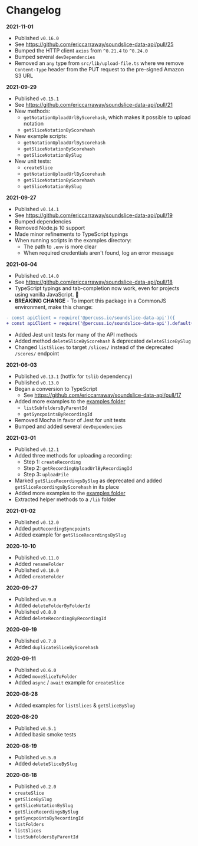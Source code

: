 # Changelog

**2021-11-01**

- Published `v0.16.0`
- See https://github.com/ericcarraway/soundslice-data-api/pull/25
- Bumped the HTTP client `axios` from `^0.21.4` to `^0.24.0`
- Bumped several `devDependencies`
- Removed an `any` type from `src/lib/upload-file.ts` where we remove `Content-Type` header from the PUT request to the pre-signed Amazon S3 URL

**2021-09-29**

- Published `v0.15.1`
- See https://github.com/ericcarraway/soundslice-data-api/pull/21
- New methods:
  - `getNotationUploadUrlByScorehash`, which makes it possible to upload notation
  - `getSliceNotationByScorehash`
- New example scripts:
  - `getNotationUploadUrlByScorehash`
  - `getSliceNotationByScorehash`
  - `getSliceNotationBySlug`
- New unit tests:
  - `createSlice`
  - `getNotationUploadUrlByScorehash`
  - `getSliceNotationByScorehash`
  - `getSliceNotationBySlug`

**2021-09-27**

- Published `v0.14.1`
- See https://github.com/ericcarraway/soundslice-data-api/pull/19
- Bumped dependencies
- Removed Node.js 10 support
- Made minor refinements to TypeScript typings
- When running scripts in the examples directory:
  - The path to `.env` is more clear
  - When required credentials aren't found, log an error message

**2021-06-04**

- Published `v0.14.0`
- See https://github.com/ericcarraway/soundslice-data-api/pull/18
- TypeScript typings and tab-completion now work, even for projects using vanilla JavaScript. 🎉
- **BREAKING CHANGE** - To import this package in a CommonJS environment, make this change:

```diff
- const apiClient = require('@percuss.io/soundslice-data-api')({
+ const apiClient = require('@percuss.io/soundslice-data-api').default({
```

- Added Jest unit tests for many of the API methods
- Added method `deleteSliceByScorehash` & deprecated `deleteSliceBySlug`
- Changed `listSlices` to target `/slices/` instead of the deprecated `/scores/` endpoint

**2021-06-03**

- Published `v0.13.1` (hotfix for `tslib` dependency)
- Published `v0.13.0`
- Began a conversion to TypeScript
  - See https://github.com/ericcarraway/soundslice-data-api/pull/17
- Added more examples to the [examples folder](https://github.com/ericcarraway/soundslice-data-api/tree/primary/examples)
  - `listSubfoldersByParentId`
  - `getSyncpointsByRecordingId`
- Removed Mocha in favor of Jest for unit tests
- Bumped and added several `devDependencies`

**2021-03-01**

- Published `v0.12.1`
- Added three methods for uploading a recording:
  - Step 1: `createRecording`
  - Step 2: `getRecordingUploadUrlByRecordingId`
  - Step 3: `uploadFile`
- Marked `getSliceRecordingsBySlug` as deprecated and added `getSliceRecordingsByScorehash` in its place
- Added more examples to the [examples folder](https://github.com/ericcarraway/soundslice-data-api/tree/primary/examples)
- Extracted helper methods to a `/lib` folder

**2021-01-02**

- Published `v0.12.0`
- Added `putRecordingSyncpoints`
- Added example for `getSliceRecordingsBySlug`

**2020-10-10**

- Published `v0.11.0`
- Added `renameFolder`
- Published `v0.10.0`
- Added `createFolder`

**2020-09-27**

- Published `v0.9.0`
- Added `deleteFolderByFolderId`
- Published `v0.8.0`
- Added `deleteRecordingByRecordingId`

**2020-09-19**

- Published `v0.7.0`
- Added `duplicateSliceByScorehash`

**2020-09-11**

- Published `v0.6.0`
- Added `moveSliceToFolder`
- Added `async` / `await` example for `createSlice`

**2020-08-28**

- Added examples for `listSlices` & `getSliceBySlug`

**2020-08-20**

- Published `v0.5.1`
- Added basic smoke tests

**2020-08-19**

- Published `v0.5.0`
- Added `deleteSliceBySlug`

**2020-08-18**

- Published `v0.2.0`
- `createSlice`
- `getSliceBySlug`
- `getSliceNotationBySlug`
- `getSliceRecordingsBySlug`
- `getSyncpointsByRecordingId`
- `listFolders`
- `listSlices`
- `listSubfoldersByParentId`
